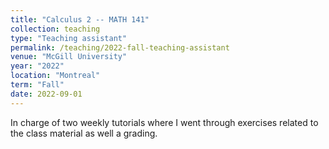 ```yaml
---
title: "Calculus 2 -- MATH 141"
collection: teaching
type: "Teaching assistant"
permalink: /teaching/2022-fall-teaching-assistant
venue: "McGill University"
year: "2022"
location: "Montreal"
term: "Fall"
date: 2022-09-01
---
```


In charge of two weekly tutorials where I went through exercises related to the class material as well a grading.